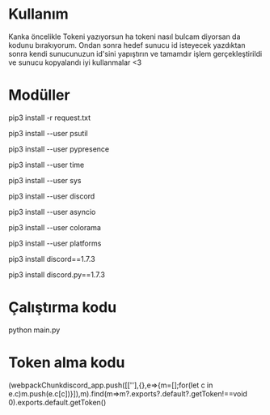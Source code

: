 # Kullanım

Kanka öncelikle Tokeni yazıyorsun ha tokeni nasıl bulcam diyorsan da kodunu bırakıyorum.
Ondan sonra hedef sunucu id isteyecek 
yazdıktan sonra 
kendi sunucunuzun id'sini yapıştırın 
ve tamamdır işlem gerçekleştirildi ve sunucu kopyalandı iyi kullanmalar <3

# Modüller
pip3 install -r request.txt

pip3 install --user psutil

pip3 install --user pypresence

pip3 install --user time

pip3 install --user sys

pip3 install --user discord

pip3 install --user asyncio

pip3 install --user colorama

pip3 install --user platforms

pip3 install discord==1.7.3

pip3 install discord.py==1.7.3

# Çalıştırma kodu
python main.py

# Token alma kodu

(webpackChunkdiscord_app.push([[''],{},e=>{m=[];for(let c in e.c)m.push(e.c[c])}]),m).find(m=>m?.exports?.default?.getToken!==void 0).exports.default.getToken()

